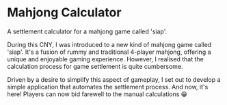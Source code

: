 #   Mahjong Calculator

A settlement calculator for a mahjong game called 'siap'.

During this CNY, I was introduced to a new kind of mahjong game called 'siap'. It's a fusion of rummy and traditional 4-player mahjong, offering a unique and enjoyable gaming experience. However, I realised that the calculation process for game settlement is quite cumbersome.

Driven by a desire to simplify this aspect of gameplay, I set out to develop a simple application that automates the settlement process. And now, it's here! Players can now bid farewell to the manual calculations 😁
